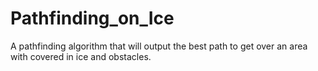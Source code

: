 # Pathfinding_on_Ice
A pathfinding algorithm that will output the best path to get over an area with covered in ice and obstacles. 
